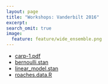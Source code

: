 ```yaml
---
layout: page
title: "Workshops: Vanderbilt 2016"
excerpt:
search_omit: true
image:
  feature: feature/wide_ensemble.png
---
```


- [carp-1.pdf](/workshops/vanderbilt2016/carp-1.pdf)
- [bernoulli.stan](/workshops/vanderbilt2016/bernoulli.stan)
- [linear_model.stan](/workshops/vanderbilt2016/linear_model.stan)
- [roaches.data.R](/workshops/vanderbilt2016/roaches.data.R)
